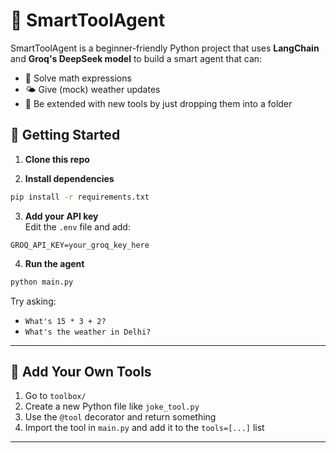 # 🤖 SmartToolAgent

SmartToolAgent is a beginner-friendly Python project that uses **LangChain** and **Groq's DeepSeek model** to build a smart agent that can:
- 🧮 Solve math expressions
- 🌤️ Give (mock) weather updates
- 🧩 Be extended with new tools by just dropping them into a folder


## 🚀 Getting Started

1. **Clone this repo**

2. **Install dependencies**
```bash
pip install -r requirements.txt
```

3. **Add your API key**  
Edit the `.env` file and add:
```
GROQ_API_KEY=your_groq_key_here
```

4. **Run the agent**
```bash
python main.py
```

Try asking:
- `What's 15 * 3 + 2?`
- `What's the weather in Delhi?`

---

## 🔌 Add Your Own Tools

1. Go to `toolbox/`
2. Create a new Python file like `joke_tool.py`
3. Use the `@tool` decorator and return something
4. Import the tool in `main.py` and add it to the `tools=[...]` list

---

